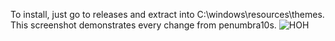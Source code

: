 To install, just go to releases and extract into C:\windows\resources\themes.
This screenshot demonstrates every change from penumbra10s.
![HOH](https://github.com/Thespikedballofdoom/penumbro10/assets/43627353/f7cca868-b794-4ca8-a8f1-79ed491c0067)
